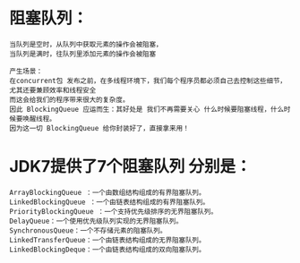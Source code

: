 # 阻塞队列：
    当队列是空时，从队列中获取元素的操作会被阻塞，
    当队列是满时，往队列里添加元素的操作会被阻塞
    
    产生场景：
    在concurrent包 发布之前，在多线程环境下，我们每个程序员都必须自己去控制这些细节，尤其还要兼顾效率和线程安全
    而这会给我们的程序带来很大的复杂度。
    因此 BlockingQueue 应运而生：其好处是 我们不再需要关心 什么时候要阻塞线程，什么时候要唤醒线程。
    因为这一切 BlockingQueue 给你封装好了，直接拿来用！
    
    
    
# JDK7提供了7个阻塞队列  分别是：
    
    ArrayBlockingQueue ：一个由数组结构组成的有界阻塞队列。
    LinkedBlockingQueue ：一个由链表结构组成的有界阻塞队列。
    PriorityBlockingQueue ：一个支持优先级排序的无界阻塞队列。
    DelayQueue：一个使用优先级队列实现的无界阻塞队列。
    SynchronousQueue：一个不存储元素的阻塞队列。
    LinkedTransferQueue：一个由链表结构组成的无界阻塞队列。
    LinkedBlockingDeque：一个由链表结构组成的双向阻塞队列。